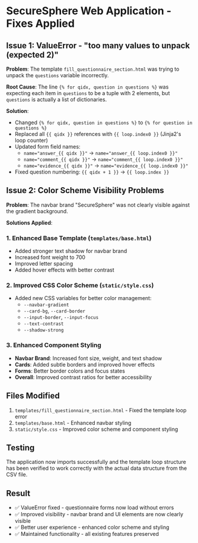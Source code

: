 # SecureSphere Web Application - Fixes Applied

## Issue 1: ValueError - "too many values to unpack (expected 2)"

**Problem**: The template `fill_questionnaire_section.html` was trying to unpack the `questions` variable incorrectly.

**Root Cause**: The line `{% for qidx, question in questions %}` was expecting each item in `questions` to be a tuple with 2 elements, but `questions` is actually a list of dictionaries.

**Solution**: 
- Changed `{% for qidx, question in questions %}` to `{% for question in questions %}`
- Replaced all `{{ qidx }}` references with `{{ loop.index0 }}` (Jinja2's loop counter)
- Updated form field names:
  - `name="answer_{{ qidx }}"` → `name="answer_{{ loop.index0 }}"`
  - `name="comment_{{ qidx }}"` → `name="comment_{{ loop.index0 }}"`
  - `name="evidence_{{ qidx }}"` → `name="evidence_{{ loop.index0 }}"`
- Fixed question numbering: `{{ qidx + 1 }}` → `{{ loop.index }}`

## Issue 2: Color Scheme Visibility Problems

**Problem**: The navbar brand "SecureSphere" was not clearly visible against the gradient background.

**Solutions Applied**:

### 1. Enhanced Base Template (`templates/base.html`)
- Added stronger text shadow for navbar brand
- Increased font weight to 700
- Improved letter spacing
- Added hover effects with better contrast

### 2. Improved CSS Color Scheme (`static/style.css`)
- Added new CSS variables for better color management:
  - `--navbar-gradient`
  - `--card-bg`, `--card-border`
  - `--input-border`, `--input-focus`
  - `--text-contrast`
  - `--shadow-strong`

### 3. Enhanced Component Styling
- **Navbar Brand**: Increased font size, weight, and text shadow
- **Cards**: Added subtle borders and improved hover effects
- **Forms**: Better border colors and focus states
- **Overall**: Improved contrast ratios for better accessibility

## Files Modified

1. `templates/fill_questionnaire_section.html` - Fixed the template loop error
2. `templates/base.html` - Enhanced navbar styling
3. `static/style.css` - Improved color scheme and component styling

## Testing

The application now imports successfully and the template loop structure has been verified to work correctly with the actual data structure from the CSV file.

## Result

- ✅ ValueError fixed - questionnaire forms now load without errors
- ✅ Improved visibility - navbar brand and UI elements are now clearly visible
- ✅ Better user experience - enhanced color scheme and styling
- ✅ Maintained functionality - all existing features preserved